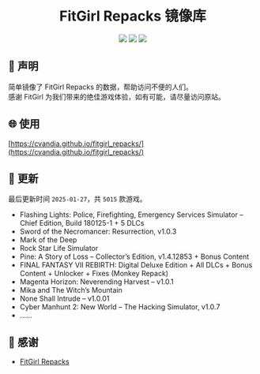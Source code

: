 ﻿<div align="center">

# FitGirl Repacks 镜像库

![](https://count.getloli.com/get/@fitgirl_repacks?theme=booru-lewd)
![](https://img.shields.io/badge/ci-passing-brightgreen.svg?logo=github) ![](https://img.shields.io/badge/license-MIT-brightgreen.svg)

</div>

## 📜 声明
简单镜像了 FitGirl Repacks 的数据，帮助访问不便的人们。  
感谢 FitGirl 为我们带来的绝佳游戏体验，如有可能，请尽量访问原站。

## 🌐 使用
[https://cvandia.github.io/fitgirl_repacks/](https://cvandia.github.io/fitgirl_repacks/)

## 🔄 更新
最后更新时间 `2025-01-27`，共 `5015` 款游戏。
- Flashing Lights: Police, Firefighting, Emergency Services Simulator – Chief Edition, Build 180125-1 + 5 DLCs
- Sword of the Necromancer: Resurrection, v1.0.3
- Mark of the Deep
- Rock Star Life Simulator
- Pine: A Story of Loss – Collector’s Edition, v1.4.12853 + Bonus Content
- FINAL FANTASY VII REBIRTH: Digital Deluxe Edition + All DLCs + Bonus Content + Unlocker + Fixes (Monkey Repack)
- Magenta Horizon: Neverending Harvest – v1.0.1
- Mika and The Witch’s Mountain
- None Shall Intrude – v1.0.01
- Cyber Manhunt 2: New World – The Hacking Simulator, v1.0.7
- ……

## 🙏 感谢
- [FitGirl Repacks](https://fitgirl-repacks.site/)
